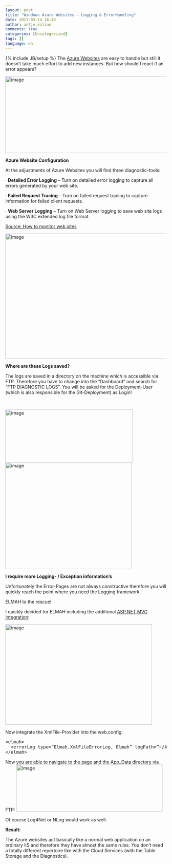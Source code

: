 ```yaml
---
layout: post
title: "Windows Azure Websites – Logging & ErrorHandling"
date: 2013-03-14 16:40
author: antje.kilian
comments: true
categories: [Uncategorized]
tags: []
language: en
---
```

{% include JB/setup %}
The <a href="http://code-inside.de/blog/2013/03/02/windows-azure-websites-git-hosting-deployment-leicht-gemacht/">Azure Websites</a> are easy to handle but still it doesn’t take much effort to add new instances. But how should I react if an error appears?

<img style="background-image: none; padding-left: 0px; padding-right: 0px; padding-top: 0px; border: 0px;" title="image" src="http://code-inside.de/blog/wp-content/uploads/image_thumb937.png" border="0" alt="image" width="575" height="239" />

<strong>Azure Website Configuration </strong>

<strong> </strong>

At the adjustments of Azure Websites you will find three diagnostic-tools:

· <strong>Detailed Error Logging</strong> – Turn on detailed error logging to capture all errors generated by your web site.

· <strong>Failed Request Tracing</strong> – Turn on failed request tracing to capture information for failed client requests.

· <strong>Web Server Logging</strong> – Turn on Web Server logging to save web site logs using the W3C extended log file format.

<a href="http://www.windowsazure.com/en-us/manage/services/web-sites/how-to-monitor-websites/">Source: How to monitor web sites</a>

<img style="background-image: none; padding-left: 0px; padding-right: 0px; padding-top: 0px; border: 0px;" title="image" src="http://code-inside.de/blog/wp-content/uploads/image_thumb938.png" border="0" alt="image" width="578" height="390" /><strong> </strong>

<strong>Where are these Logs saved?</strong>

<strong> </strong>

The logs are saved in a directory on the machine which is accessible via FTP. Therefore you have to change into the “Dashboard” and search for “FTP DIAGNOSTIC LOGS”. You will be asked for the Deployment-User (which is also responsible for the Git-Deployment) as Login!

&nbsp;

<img style="background-image: none; padding-left: 0px; padding-right: 0px; padding-top: 0px; border: 0px;" title="image" src="http://code-inside.de/blog/wp-content/uploads/image_thumb939.png" border="0" alt="image" width="398" height="164" />

<img style="background-image: none; padding-left: 0px; padding-right: 0px; padding-top: 0px; border: 0px;" title="image" src="http://code-inside.de/blog/wp-content/uploads/image_thumb940.png" border="0" alt="image" width="395" height="333" />

<strong> </strong>

<strong>I require more Logging- / Exception information’s </strong>

<strong></strong>

Unfortunately the Error-Pages are not always constructive therefore you will quickly reach the point where you need the Logging framework.

ELMAH to the rescue!

I quickly decided for ELMAH including the additional <a href="https://github.com/alexanderbeletsky/elmah.mvc">ASP.NET MVC Integration</a>:

<img style="background-image: none; padding-left: 0px; padding-right: 0px; padding-top: 0px; border: 0px;" title="image" src="http://code-inside.de/blog/wp-content/uploads/image_thumb941.png" border="0" alt="image" width="458" height="313" />

Now integrate the XmlFile-Provider into the web.config:
<pre class="csharpcode">&lt;elmah&gt;
  &lt;errorLog type=”Elmah.XmlFileErrorLog, Elmah” logPath=”~/App_Data” /&gt;
&lt;/elmah&gt;</pre>
<!-- .csharpcode, .csharpcode pre { 	font-size: small; 	color: black; 	font-family: consolas, "Courier New", courier, monospace; 	background-color: #ffffff; 	/*white-space: pre;*/ } .csharpcode pre { margin: 0em; } .csharpcode .rem { color: #008000; } .csharpcode .kwrd { color: #0000ff; } .csharpcode .str { color: #006080; } .csharpcode .op { color: #0000c0; } .csharpcode .preproc { color: #cc6633; } .csharpcode .asp { background-color: #ffff00; } .csharpcode .html { color: #800000; } .csharpcode .attr { color: #ff0000; } .csharpcode .alt  { 	background-color: #f4f4f4; 	width: 100%; 	margin: 0em; } .csharpcode .lnum { color: #606060; } -->Now you are able to navigate to the page and the App_Data directory via FTP:

<img style="background-image: none; padding-left: 0px; padding-right: 0px; padding-top: 0px; border: 0px;" title="image" src="http://code-inside.de/blog/wp-content/uploads/image_thumb942.png" border="0" alt="image" width="457" height="146" />

Of course Log4Net or NLog would work as well.

<strong></strong>

<strong>Result:</strong>

The Azure websites act basically like a normal web application on an ordinary IIS and therefore they have almost the same rules. You don’t need a totally different repertoire like with the Cloud Services (with the Table Storage and the Diagnostics).
